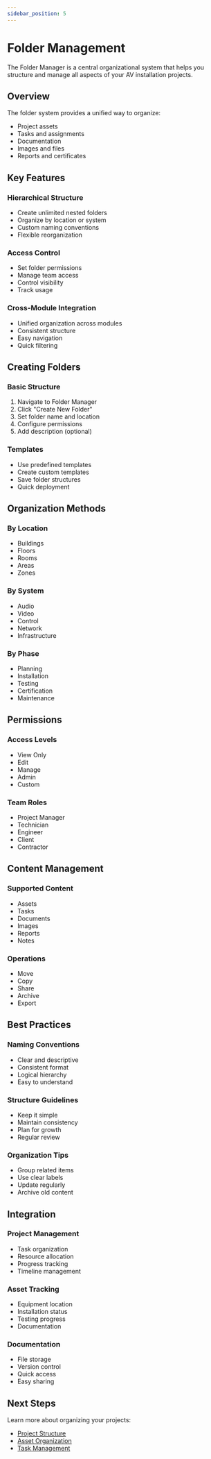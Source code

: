```yaml
---
sidebar_position: 5
---
```


# Folder Management

The Folder Manager is a central organizational system that helps you structure and manage all aspects of your AV installation projects.

## Overview

The folder system provides a unified way to organize:
- Project assets
- Tasks and assignments
- Documentation
- Images and files
- Reports and certificates

## Key Features

### Hierarchical Structure
- Create unlimited nested folders
- Organize by location or system
- Custom naming conventions
- Flexible reorganization

### Access Control
- Set folder permissions
- Manage team access
- Control visibility
- Track usage

### Cross-Module Integration
- Unified organization across modules
- Consistent structure
- Easy navigation
- Quick filtering

## Creating Folders

### Basic Structure
1. Navigate to Folder Manager
2. Click "Create New Folder"
3. Set folder name and location
4. Configure permissions
5. Add description (optional)

### Templates
- Use predefined templates
- Create custom templates
- Save folder structures
- Quick deployment

## Organization Methods

### By Location
- Buildings
- Floors
- Rooms
- Areas
- Zones

### By System
- Audio
- Video
- Control
- Network
- Infrastructure

### By Phase
- Planning
- Installation
- Testing
- Certification
- Maintenance

## Permissions

### Access Levels
- View Only
- Edit
- Manage
- Admin
- Custom

### Team Roles
- Project Manager
- Technician
- Engineer
- Client
- Contractor

## Content Management

### Supported Content
- Assets
- Tasks
- Documents
- Images
- Reports
- Notes

### Operations
- Move
- Copy
- Share
- Archive
- Export

## Best Practices

### Naming Conventions
- Clear and descriptive
- Consistent format
- Logical hierarchy
- Easy to understand

### Structure Guidelines
- Keep it simple
- Maintain consistency
- Plan for growth
- Regular review

### Organization Tips
- Group related items
- Use clear labels
- Update regularly
- Archive old content

## Integration

### Project Management
- Task organization
- Resource allocation
- Progress tracking
- Timeline management

### Asset Tracking
- Equipment location
- Installation status
- Testing progress
- Documentation

### Documentation
- File storage
- Version control
- Quick access
- Easy sharing

## Next Steps

Learn more about organizing your projects:
- [Project Structure](../guides/create-project)
- [Asset Organization](../guides/asset-workflow)
- [Task Management](../guides/task-management)